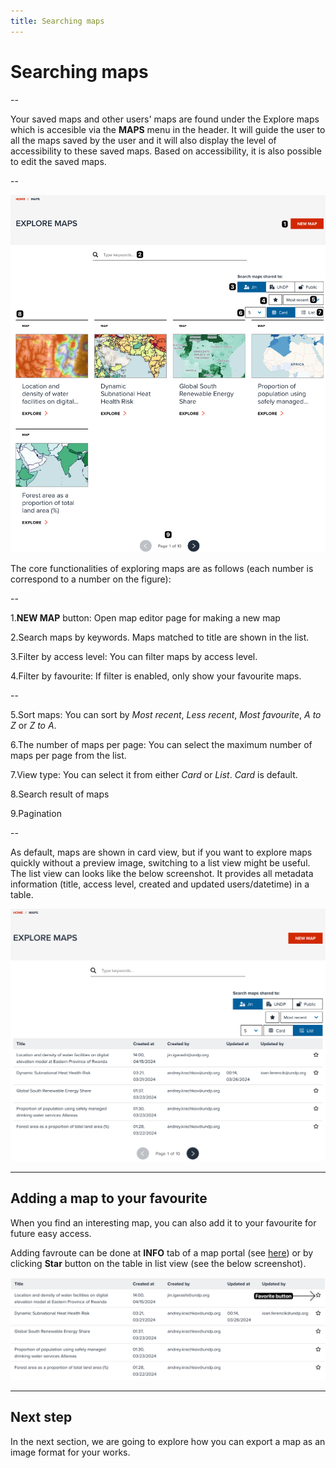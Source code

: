 ```yaml
---
title: Searching maps
---
```


# Searching maps

--

Your saved maps and other users' maps are found under the Explore maps which is accesible via the **MAPS** menu in the header.
It will guide the user to all the maps saved by the user and it will also display the level of accessibility to these saved maps.
Based on accessibility, it is also possible to edit the saved maps.

--

![Explore maps in Card view](../assets/sharing/search_map_1.png)

<!-- .element style="height: 500px" -->

The core functionalities of exploring maps are as follows (each number is correspond to a number on the figure):

--

1.**NEW MAP** button: Open map editor page for making a new map

2.Search maps by keywords. Maps matched to title are shown in the list.

3.Filter by access level: You can filter maps by access level.

4.Filter by favourite: If filter is enabled, only show your favourite maps.

--

5.Sort maps: You can sort by _Most recent_, _Less recent_, _Most favourite_, _A to Z_ or _Z to A_.

6.The number of maps per page: You can select the maximum number of maps per page from the list.

7.View type: You can select it from either _Card_ or _List_. _Card_ is default.

8.Search result of maps

9.Pagination

--

As default, maps are shown in card view, but if you want to explore maps quickly without a preview image, switching to a list view might be useful. <hidden>The list view can looks like the below screenshot. It provides all metadata information (title, access level, created and updated users/datetime) in a table.</hidden>

![Explore maps in List view](../assets/sharing/search_map_2.png)

<!-- .element style="height: 400px" -->

---

## Adding a map to your favourite

When you find an interesting map, you can also add it to your favourite for future easy access.

Adding favroute can be done at **INFO** tab of a map portal (see [here](./share_map.md#info-tab)) or by clicking **Star** button on the table in list view (see the below screenshot).

![Favourite button in List view](../assets/sharing/search_map_3.png)

<!-- .element style="height: 300px" -->

---

## Next step

In the next section, we are going to explore how you can export a map as an image format for your works.
